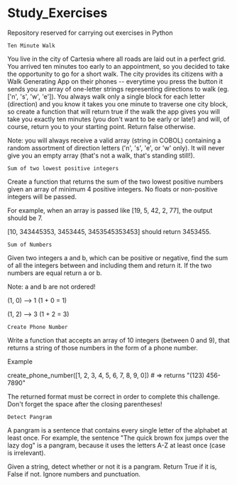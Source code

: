 # Study_Exercises
Repository reserved for carrying out exercises in Python


`Ten Minute Walk`

You live in the city of Cartesia where all roads are laid out in a perfect grid. 
You arrived ten minutes too early to an appointment, so you decided to take the opportunity to go for a short walk. 
The city provides its citizens with a Walk Generating App on their phones -- 
everytime you press the button it sends you an array of one-letter strings representing directions to walk (eg. ['n', 's', 'w', 'e']). 
You always walk only a single block for each letter (direction) and you know it takes you one minute to traverse one city block, 
so create a function that will return true if the walk the app gives you will take you exactly ten minutes (you don't want to be early or late!) 
and will, of course, return you to your starting point. Return false otherwise.

Note: you will always receive a valid array (string in COBOL) containing a random assortment of direction letters ('n', 's', 'e', or 'w' only). 
It will never give you an empty array (that's not a walk, that's standing still!).

`Sum of two lowest positive integers`

Create a function that returns the sum of the two lowest positive numbers given an array of minimum 4 positive integers. No floats or non-positive integers will be passed.

For example, when an array is passed like [19, 5, 42, 2, 77], the output should be 7.

[10, 343445353, 3453445, 3453545353453] should return 3453455.

`Sum of Numbers`

Given two integers a and b, which can be positive or negative, find the sum of all the integers between and including them and return it. If the two numbers are equal return a or b.

Note: a and b are not ordered!

(1, 0) --> 1 (1 + 0 = 1)

(1, 2) --> 3 (1 + 2 = 3)

`Create Phone Number`

Write a function that accepts an array of 10 integers (between 0 and 9), that returns a string of those numbers in the form of a phone number.

Example

create_phone_number([1, 2, 3, 4, 5, 6, 7, 8, 9, 0]) # => returns "(123) 456-7890"

The returned format must be correct in order to complete this challenge.
Don't forget the space after the closing parentheses!

`Detect Pangram`

A pangram is a sentence that contains every single letter of the alphabet at least once. For example, the sentence "The quick brown fox jumps over the lazy dog" is a pangram, because it uses the letters A-Z at least once (case is irrelevant).

Given a string, detect whether or not it is a pangram. Return True if it is, False if not. Ignore numbers and punctuation.